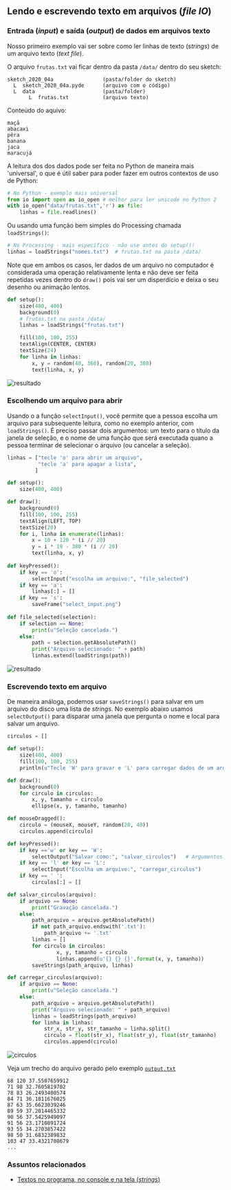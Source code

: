 ## Lendo e escrevendo texto em arquivos (*file IO*)
### Entrada (*input*) e saída (*output*) de dados em arquivos texto

Nosso primeiro exemplo vai ser sobre como ler linhas de texto (*strings*) de um arquivo texto (*text file*).

O arquivo `frutas.txt` vai ficar dentro da pasta `/data/` dentro  do seu sketch:
```
sketch_2020_04a                (pasta/folder do sketch)
  L  sketch_2020_04a.pyde      (arquivo com o código)
  L  data                      (pasta/folder)
       L  frutas.txt           (arquivo texto)
```
Conteúdo do aquivo:
```
maçã
abacaxi
pêra
banana
jaca
maracujá
```
A leitura dos dos dados pode ser feita no Python de maneira mais 'universal', o que é útil saber para poder fazer em outros contextos de uso de Python:
```python
# No Python - exemplo mais universal
from io import open as io_open # melhor para ler unicode no Python 2 
with io_open("data/frutas.txt",'r') as file:
    linhas = file.readlines()
```
Ou usando uma função bem simples do Processing chamada `loadStrings()`:

```python
# No Processing - mais específico - não use antes do setup()!
linhas = loadStrings("nomes.txt")  # frutas.txt na pasta /data/
```
Note que em ambos os casos, ler dados de um arquivo no computador é considerada uma operação relativamente lenta e não deve ser feita repetidas vezes dentro do `draw()` pois vai ser um disperdício e deixa o seu desenho ou animação lentos.

```python
def setup():
    size(400, 400)
    background(0)
    # frutas.txt na pasta /data/
    linhas = loadStrings("frutas.txt")  

    fill(100, 100, 255)
    textAlign(CENTER, CENTER)
    textSize(24)
    for linha in linhas:
        x, y = random(40, 360), random(20, 380)             
        text(linha, x, y)    
```

![resultado](assets/read_lines.png)

### Escolhendo um arquivo para abrir

Usando o a função `selectInput()`,  você permite que a pessoa escolha um arquivo para subsequente leitura, como no exemplo anterior, com `loadStrings()`. É preciso passar dois argumentos: um texto para o título da janela de seleção, e o nome de uma função que será executada quano a pessoa terminar de selecionar o arquivo (ou cancelar a seleção). 

```python
linhas = ["tecle 'o' para abrir um arquivo",
          "tecle 'a' para apagar a lista",
         ]

def setup():
    size(400, 400)

def draw():
    background(0)
    fill(100, 100, 255)
    textAlign(LEFT, TOP)
    textSize(20)
    for i, linha in enumerate(linhas):
        x = 10 + 120 * (i // 20)
        y = i * 19 - 380 * (i // 20)            
        text(linha, x, y) 
        
def keyPressed():
    if key == 'o':
        selectInput("escolha um arquivo:", "file_selected")
    if key == 'a':
        linhas[:] = []
    if key == 's':
        saveFrame("select_input.png")
        
def file_selected(selection):
    if selection == None:
        print(u"Seleção cancelada.")
    else:
        path = selection.getAbsolutePath()
        print("Arquivo selecionado: " + path)
        linhas.extend(loadStrings(path))         
```

![resultado](assets/select_input.png)

### Escrevendo texto em arquivo

De maneira análoga, podemos usar `saveStrings()` para salvar em um arquivo do disco uma lista de *strings*. No exemplo abaixo usamos `selectOutput()` para disparar uma janela que pergunta o nome e local para salvar um arquivo.

```python
circulos = []

def setup():
    size(400, 400)
    fill(100, 100, 255)
    println(u"Tecle 'W' para gravar e 'L' para carregar dados de um arquivo texto")

def draw():    
    background(0)
    for circulo in circulos:
        x, y, tamanho = circulo
        ellipse(x, y, tamanho, tamanho)

def mouseDragged():
    circulo = (mouseX, mouseY, random(20, 40))
    circulos.append(circulo)

def keyPressed():
    if key =='w' or key == 'W':
        selectOutput("Salvar como:", "salvar_circulos")   # Argumentos: título, função chamada na conclusão           
    if key == 'l' or key == 'L':
        selectInput("Escolha um arquivo:", "carregar_circulos")      
    if key == ' ':
        circulos[:] = []

def salvar_circulos(arquivo):
    if arquivo == None:
        print("Gravação cancelada.")
    else:
        path_arquivo = arquivo.getAbsolutePath()
        if not path_arquivo.endswith('.txt'):
            path_arquivo += '.txt'
        linhas = []
        for circulo in circulos:
                x, y, tamanho = circulo
                linhas.append(u'{} {} {}'.format(x, y, tamanho))            
        saveStrings(path_arquivo, linhas)    

def carregar_circulos(arquivo):
    if arquivo == None:
        print(u"Seleção cancelada.")
    else:
        path_arquivo = arquivo.getAbsolutePath()
        print("Arquivo selecionado: " + path_arquivo)
        linhas = loadStrings(path_arquivo)
        for linha in linhas:
            str_x, str_y, str_tamanho = linha.split()
            circulo = float(str_x), float(str_y), float(str_tamanho)
            circulos.append(circulo)                                                              
```
![circulos](assets/output.png)

Veja um trecho do arquivo gerado pelo exemplo [`output.txt`](assets/output.txt)
```
68 120 37.5507659912
71 98 32.7605819702
78 83 26.2493400574
84 71 36.1811676025
87 63 35.6623039246
89 59 37.2014465332
90 56 37.5425949097
91 56 23.1710891724
93 55 34.2703857422
98 50 31.6832389832
103 47 33.4321708679
...
```

### Assuntos relacionados

* [Textos no programa, no console e na tela (*strings*)](strings_py.md)
